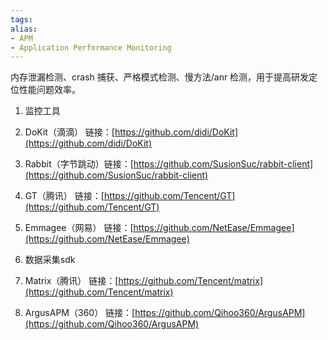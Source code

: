 ```yaml
---
tags: 
alias:
- APM
- Application Performance Monitoring
---
```

内存泄漏检测、crash 捕获、严格模式检测、慢方法/anr 检测，用于提高研发定位性能问题效率。

1. 监控工具

1. DoKit（滴滴） 链接：[https://github.com/didi/DoKit](https://github.com/didi/DoKit)
2. Rabbit（字节跳动）链接：[https://github.com/SusionSuc/rabbit-client](https://github.com/SusionSuc/rabbit-client)
3. GT（腾讯） 链接：[https://github.com/Tencent/GT](https://github.com/Tencent/GT)
4. Emmagee（网易） 链接：[https://github.com/NetEase/Emmagee](https://github.com/NetEase/Emmagee)

2. 数据采集sdk

1. Matrix（腾讯） 链接：[https://github.com/Tencent/matrix](https://github.com/Tencent/matrix)
2. ArgusAPM（360） 链接：[https://github.com/Qihoo360/ArgusAPM](https://github.com/Qihoo360/ArgusAPM)